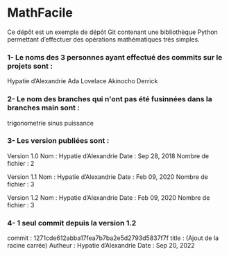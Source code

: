 # MathFacile

Ce dépôt est un exemple de dépôt Git contenant une bibliothèque Python
permettant d’effectuer des opérations mathématiques très simples.

### 1- Le noms des 3 personnes ayant effectué des commits sur le projets sont :
Hypatie d’Alexandrie
Ada Lovelace
Akinocho Derrick

### 2- Le nom des branches qui n'ont pas été fusinnées dans la branches main sont :
trigonometrie
sinus
puissance

### 3- Les version publiées sont :
Version 1.0
Nom : Hypatie d’Alexandrie
Date :  Sep 28, 2018
Nombre de fichier : 2

Version 1.1
Nom : Hypatie d’Alexandrie
Date :  Feb 09, 2020
Nombre de fichier : 3

Version 1.2
Nom : Hypatie d’Alexandrie
Date :  Feb 09, 2020
Nombre de fichier : 3

### 4- 1 seul commit depuis la version 1.2 
commit : 1271cde612abba17fea7b7ba2e5d2793d5837f7f 
title : (Ajout de la racine carrée)
Autheur : Hypatie d’Alexandrie
Date : Sep 20, 2022
